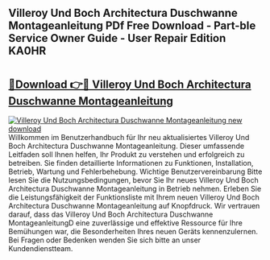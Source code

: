 ## Villeroy Und Boch Architectura Duschwanne Montageanleitung PDf Free Download - Part-bIe Service Owner Guide - User Repair Edition KA0HR

# <h2><a href="http://df8h01.blite.top/?on=Villeroy+Und+Boch+Architectura+Duschwanne+Montageanleitung">🔗Download 👉🔴 Villeroy Und Boch Architectura Duschwanne Montageanleitung</a></h2>

[![Villeroy Und Boch Architectura Duschwanne Montageanleitung new download](https://i.imgur.com/lujVjoI.png)](http://df8h01.blite.top/?on=Villeroy+Und+Boch+Architectura+Duschwanne+Montageanleitung)
Willkommen im Benutzerhandbuch für Ihr neu aktualisiertes Villeroy Und Boch Architectura Duschwanne Montageanleitung. Dieser umfassende Leitfaden soll Ihnen helfen, Ihr Produkt zu verstehen und erfolgreich zu betreiben. Sie finden detaillierte Informationen zu Funktionen, Installation, Betrieb, Wartung und Fehlerbehebung. Wichtige Benutzervereinbarung Bitte lesen Sie die Nutzungsbedingungen, bevor Sie Ihr neues Villeroy Und Boch Architectura Duschwanne Montageanleitung in Betrieb nehmen. Erleben Sie die Leistungsfähigkeit der Funktionsliste mit Ihrem neuen Villeroy Und Boch Architectura Duschwanne Montageanleitung auf Knopfdruck. Wir vertrauen darauf, dass das Villeroy Und Boch Architectura Duschwanne MontageanleitungD eine zuverlässige und effektive Ressource für Ihre Bemühungen war, die Besonderheiten Ihres neuen Geräts kennenzulernen. Bei Fragen oder Bedenken wenden Sie sich bitte an unser Kundendienstteam.
